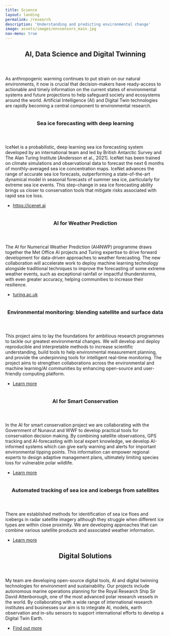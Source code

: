 ```yaml
---
title: Science
layout: landing
permalink: /research
description: 'Understanding and predicting environmental change'
image: assets/images/envsensors_main.jpg
nav-menu: true
---
```


<!-- Main -->
<div id="main">

<!-- One -->
<section id="one">
	<div class="inner">
		<header class="major">
			<h2>AI, Data Science and Digital Twinning</h2>
		</header>
		<p>As anthropogenic warming continues to put strain on our natural environments, it now is crucial that decision-makers have ready-access to actionable and timely information on the current states of environmental systems and future projections to help safeguard society and ecosystems around the world. Artificial Intelligence (AI) and Digital Twin technologies are rapidly becoming a central component to environmental research.</p>
	</div>
</section>

<!-- Two -->
<section id="two" class="spotlights">
	<section>
		<a href="https://icenet.ai" class="image">
			<img src="{% link assets/images/arctic_ice_loss.jpg %}" alt="" data-position="center center" />
		</a>
		<div class="content">
			<div class="inner">
				<header class="major">
					<h3>Sea ice forecasting with deep learning</h3>
				</header>
				<p>IceNet is a probabilistic, deep learning sea ice forecasting system developed by an international team and led by British Antarctic Survey and The Alan Turing Institute [Andersson et al., 2021]. IceNet has been trained on climate simulations and observational data to forecast the next 6 months of monthly-averaged sea ice concentration maps. IceNet advances the range of accurate sea ice forecasts, outperforming a state-of-the-art dynamical model in seasonal forecasts of summer sea ice, particularly for extreme sea ice events. This step-change in sea ice forecasting ability brings us closer to conservation tools that mitigate risks associated with rapid sea ice loss.</p>
				<ul class="actions">
					<li><a href="https://icenet.ai" class="button">https://icenet.ai</a></li>
				</ul>
			</div>
		</div>
	</section>
<section id="two" class="spotlights">
	<section>
		<a href="https://www.turing.ac.uk/research/research-projects/ai-numerical-weather-prediction-nwp-ai4nwp" class="image">
			<img src="{% link assets/images/ai4nwp.jpg %}" alt="" data-position="center center" />
		</a>
		<div class="content">
			<div class="inner">
				<header class="major">
					<h3>AI for Weather Prediction</h3>
				</header>
				<p>The AI for Numerical Weather Prediction (AI4NWP) programme draws together the Met Office AI projects and Turing expertise to drive forward development for data-driven approaches to weather forecasting. The new collaboration will accelerate work to deploy machine learning technology alongside traditional techniques to improve the forecasting of some extreme weather events, such as exceptional rainfall or impactful thunderstorms, with even greater accuracy, helping communities to increase their resilience.</p>
				<ul class="actions">
					<li><a href="https://www.turing.ac.uk/research/research-projects/ai-numerical-weather-prediction-nwp-ai4nwp" class="button">turing.ac.uk</a></li>
				</ul>
			</div>
		</div>
	</section>
	<section>
		<a href="https://www.turing.ac.uk/research/research-projects/environmental-monitoring-blending-satellite-and-surface-data" class="image">
			<img src="{% link assets/images/envsensors_main.jpg %}" alt="" data-position="top center" />
		</a>
		<div class="content">
			<div class="inner">
				<header class="major">
					<h3>Environmental monitoring: blending satellite and surface data</h3>
				</header>
				<p>This project aims to lay the foundations for ambitious research programmes to tackle our greatest environmental changes. We will develop and deploy reproducible and interpretable methods to increase scientific understanding, build tools to help environmental measurement planning, and provide the underpinning tools for intelligent real-time monitoring. The project aims to strengthen collaborations across the environmental and machine learning/AI communities by enhancing open-source and user-friendly computing platform.</p>
				<ul class="actions">
					<li><a href="https://www.turing.ac.uk/research/research-projects/environmental-monitoring-blending-satellite-and-surface-data" class="button">Learn more</a></li>
				</ul>
			</div>
		</div>
	</section>
		<section>
		<a href="https://www.bas.ac.uk/project/ai-for-smart-conservation/" class="image">
			<img src="{% link assets/images/smart_conservation.jpg %}" alt="" data-position="center center" />
		</a>
		<div class="content">
			<div class="inner">
				<header class="major">
					<h3>AI for Smart Conservation</h3>
				</header>
				<p>In the AI for smart conservation project we are collaborating with the Government of Nunavut and WWF to develop practical tools for conservation decision making. By combining satellite observations, GPS tracking and AI-forecasting with local expert knowledge, we develop AI-informed systems which can give early warning and alerts for important environmental tipping points. This information can empower regional experts to design adaptive management plans, ultimately limiting species loss for vulnerable polar wildlife.</p>
				<ul class="actions">
					<li><a href="https://www.bas.ac.uk/project/ai-for-smart-conservation/" class="button">Learn more</a></li>
				</ul>
			</div>
		</div>
	</section>
	<section>
		<a href="https://www.defiant.ac.uk" class="image">
			<img src="{% link assets/images/sea_ice_segment.png %}" alt="" data-position="25% 25%" />
		</a>
		<div class="content">
			<div class="inner">
				<header class="major">
					<h3>Automated tracking of sea ice and icebergs from satellites</h3>
				</header>
				<p>There are established methods for identification of sea ice floes and icebergs in radar satellite imagery although they struggle when different ice types are within close proximity. We are developing approaches that can combine various satellite products and associated weather information.</p>
				<ul class="actions">
					<li><a href="https://www.defiant.ac.uk" class="button">Learn more</a></li>
				</ul>
			</div>
		</div>
	</section>
</section>

<!-- Three -->
<section id="three">
	<div class="inner">
		<header class="major">
			<h2>Digital Solutions</h2>
		</header>
		<p>My team are developing open-source digital tools, AI and digital twinning technologies for environment and sustainability. Our projects include autonomous marine operations planning for the Royal Research Ship Sir David Attenborough, one of the most advanced polar research vessels in the world. By collaborating with a wide range of international research institutes and businesses our aim is to integrate AI, models, earth observation and in-situ sensors to support international efforts to develop a Digital Twin Earth.</p>
		<ul class="actions">
			<li><a href="digital_solutions" class="button next">Find out more</a></li>
		</ul>
	</div>
</section>

</div>
